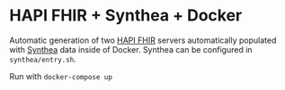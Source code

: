 # HAPI FHIR + Synthea + Docker
Automatic generation of two [HAPI FHIR](https://github.com/hapifhir/hapi-fhir-jpaserver-starter) servers automatically populated with [Synthea](https://github.com/synthetichealth/synthea) data inside of Docker. Synthea can be configured in `synthea/entry.sh`.

Run with `docker-compose up`